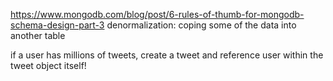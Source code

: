 https://www.mongodb.com/blog/post/6-rules-of-thumb-for-mongodb-schema-design-part-3
denormalization: coping some of the data into another table

if a user has millions of tweets, create a tweet and reference user within the tweet object itself!